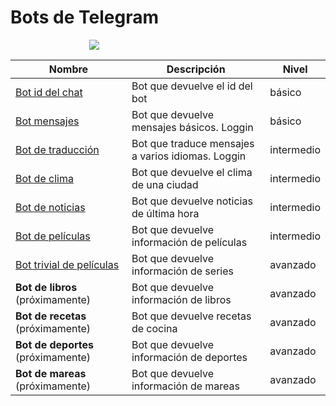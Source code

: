 # Bots de Telegram

<div style="display:block; margin-left:auto; margin-right:auto; width:50%;">

![](https://www.pngmart.com/files/15/Baby-Bender-PNG.png)

</div>

| Nombre                                                | Descripción                                       | Nivel      |
| ----------------------------------------------------- | ------------------------------------------------- | ---------- |
| [Bot id del chat](./01_id_bot/)                       | Bot que devuelve el id del bot                    | básico     |
| [Bot mensajes](./02_pruebas_bot/)                     | Bot que devuelve mensajes básicos. Loggin         | básico     |
| [Bot de traducción](./03_translator_bot/)             | Bot que traduce mensajes a varios idiomas. Loggin | intermedio |
| [Bot de clima](./04_clima_bot/)                       | Bot que devuelve el clima de una ciudad           | intermedio |
| [Bot de noticias](./05_rss_bot/)                      | Bot que devuelve noticias de última hora          | intermedio |
| [Bot de películas](./06_movie_bot/)                   | Bot que devuelve información de películas         | intermedio |
| [Bot trivial de películas](./07_movie2_bot/README.md) | Bot que devuelve información de series            | avanzado   |
| **Bot de libros** (próximamente)                      | Bot que devuelve información de libros            | avanzado   |
| **Bot de recetas** (próximamente)                     | Bot que devuelve recetas de cocina                | avanzado   |
| **Bot de deportes** (próximamente)                    | Bot que devuelve información de deportes          | avanzado   |
| **Bot de mareas** (próximamente)                      | Bot que devuelve información de mareas            | avanzado   |
